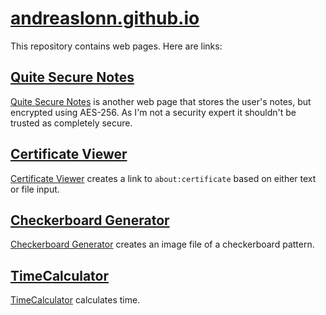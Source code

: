 # [andreaslonn.github.io](https://andreaslonn.se)
This repository contains web pages. Here are links:

## [Quite Secure Notes](https://andreaslonn.se/quitesecurenotes.html)
[Quite Secure Notes](https://andreaslonn.se/quitesecurenotes.html) is another web page that stores the user's notes, but encrypted using AES-256. As I'm not a security expert it shouldn't be trusted as completely secure.

## [Certificate Viewer](https://andreaslonn.se/certviewer.html)
[Certificate Viewer](https://andreaslonn.se/certviewer.html) creates a link to `about:certificate` based on either text or file input.

## [Checkerboard Generator](https://andreaslonn.se/checkerboard.html)
[Checkerboard Generator](https://andreaslonn.se/checkerboard.html) creates an image file of a checkerboard pattern.

## [TimeCalculator](https://andreaslonn.se/timecalculator.html)
[TimeCalculator](https://andreaslonn.se/timecalculator.html) calculates time.

